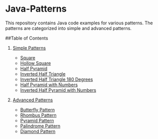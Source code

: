 # Java-Patterns
This repository contains Java code examples for various patterns. The patterns are categorized into simple and advanced patterns.

##Table of Contents
1. [Simple Patterns](#simple-patterns)
   - [Square](#square)
   - [Hollow Square](#hollow-square)
   - [Half Pyramid](#half-pyramid)
   - [Inverted Half Triangle](#inverted-half-triangle)
   - [Inverted Half Triangle 180 Degrees](#inverted-half-triangle-180-degrees)
   - [Half Pyramid with Numbers](#half-pyramid-with-numbers)
   - [Inverted Half Pyramid with Numbers](#inverted-half-pyramid-with-numbers)

2. [Advanced Patterns](#advanced-patterns)
   - [Butterfly Pattern](#butterfly-pattern)
   - [Rhombus Pattern](#rhombus-pattern)
   - [Pyramid Pattern](#pyramid-pattern)
   - [Palindrome Pattern](#palindrome-pattern)
   - [Diamond Pattern](#diamond-pattern)
